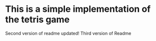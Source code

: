 # This is a simple implementation of the tetris game
Second version of readme updated!
Third version of Readme
